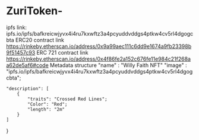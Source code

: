 # ZuriToken-
ipfs link: ipfs.io/ipfs/bafkreicwjyvx4i4ru7kxwftz3a4pcyuddvddgs4ptkw4cv5rl4dgogcbta
ERC20 contract link https://rinkeby.etherscan.io/address/0x9a99aec111c6dd9e1674a9fb23398b9f51457c93
ERC 721 contract link https://rinkeby.etherscan.io/address/0x4f86fe2a152c676fe11e984c21f268aa62de5af6#code
Metadata structure  "name" : "Willy Faith NFT"
    "image" : "ipfs.io/ipfs/bafkreicwjyvx4i4ru7kxwftz3a4pcyuddvddgs4ptkw4cv5rl4dgogcbta";
    
    "description": [
        {
            "traits": "Crossed Red Lines";
            "Color": "Red";
            "length": "2m"
        }
    ]

}
